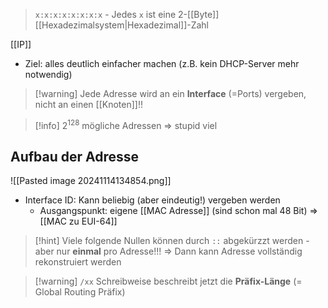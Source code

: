 > `x:x:x:x:x:x:x:x` - Jedes `x` ist eine 2-[[Byte]] [[Hexadezimalsystem|Hexadezimal]]-Zahl

[[IP]]

- Ziel: alles deutlich einfacher machen (z.B. kein DHCP-Server mehr notwendig)

> [!warning] Jede Adresse wird an ein **Interface** (=Ports) vergeben, nicht an einen [[Knoten]]!!

> [!info] $2^{128}$ mögliche Adressen => stupid viel


## Aufbau der Adresse
![[Pasted image 20241114134854.png]]
- Interface ID: Kann beliebig (aber eindeutig!) vergeben werden
	- Ausgangspunkt: eigene [[MAC Adresse]] (sind schon mal $48$ Bit) => [[MAC zu EUI-64]]

> [!hint] Viele folgende Nullen können durch `::` abgekürzzt werden - aber nur **einmal** pro Adresse!!! => Dann kann Adresse vollständig rekonstruiert werden

> [!warning] `/xx` Schreibweise beschreibt jetzt die **Präfix-Länge** (= Global Routing Präfix)




